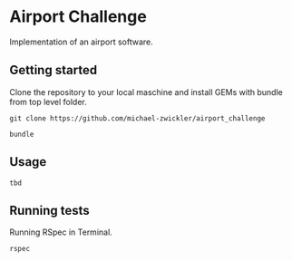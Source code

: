 # Airport Challenge

Implementation of an airport software.

## Getting started

Clone the repository to your local maschine and install GEMs with bundle from top level folder.

`git clone https://github.com/michael-zwickler/airport_challenge`

`bundle`

## Usage

`tbd`

## Running tests

Running RSpec in Terminal.

`rspec`